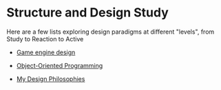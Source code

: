 # Structure and Design Study

Here are a few lists exploring design paradigms at different "levels", from Study to Reaction to Active

- [Game engine design](a6p7e-asarz-wyagd-gdchg-b2crj)

- [Object-Oriented Programming](nsnmx-7tb35-rm8kk-dkh6d-d0qwd)

- [My Design Philosophies](8p7rm-5qj6z-we8w5-t78g4-7698p)
